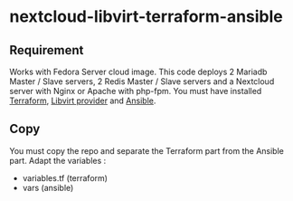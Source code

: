 # nextcloud-libvirt-terraform-ansible


## Requirement
Works with Fedora Server cloud image.
This code deploys 2 Mariadb Master / Slave servers, 2 Redis Master / Slave servers and a Nextcloud server with Nginx or Apache with php-fpm.
You must have installed [Terraform](https://www.terraform.io/), [Libvirt provider](https://github.com/dmacvicar/terraform-provider-libvirt) and [Ansible](https://www.ansible.com/).

## Copy
You must copy the repo and separate the Terraform part from the Ansible part.
Adapt the variables :
- variables.tf (terraform)
- vars (ansible)
